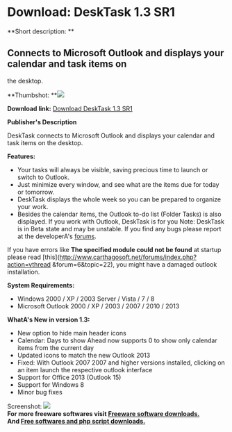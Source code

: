 # Download: DeskTask 1.3 SR1

**Short description: **

## Connects to Microsoft Outlook and displays your calendar and task items on
the desktop.

  
**Thumbshot: **![](http://www.freewarefiles.com/screenshot/desktask_md.gif)   
  
**Download link:** [Download DeskTask 1.3 SR1](http://freesoftwares.boysofts.com/DeskTask_program_13625.html)  
  

**Publisher's Description**  
  

DeskTask connects to Microsoft Outlook and displays your calendar and task
items on the desktop.

**Features:**

  * Your tasks will always be visible, saving precious time to launch or switch to Outlook. 
  * Just minimize every window, and see what are the items due for today or tomorrow. 
  * DeskTask displays the whole week so you can be prepared to organize your work. 
  * Besides the calendar items, the Outlook to-do list (Folder Tasks) is also displayed. If you work with Outlook, DeskTask is for you 
Note: DeskTask is in Beta state and may be unstable. If you find any bugs
please report at the developerA's
[forums](http://www.carthagosoft.net/forums/index.php?action=vtopic&forum=6).

If you have errors like **The specified module could not be found** at startup
please read [this](http://www.carthagosoft.net/forums/index.php?action=vthread
&forum=6&topic=22), you might have a damaged outlook installation.

**System Requirements:**

  * Windows 2000 / XP / 2003 Server / Vista / 7 / 8 
  * Microsoft Outlook 2000 / XP / 2003 / 2007 / 2010 / 2013 

**WhatA's New in version 1.3:**

  * New option to hide main header icons 
  * Calendar: Days to show Ahead now supports 0 to show only calendar items from the current day 
  * Updated icons to match the new Outlook 2013 
  * Fixed: With Outlook 2007 2007 and higher versions installed, clicking on an item launch the respective outlook interface 
  * Support for Office 2013 (Outlook 15) 
  * Support for Windows 8 
  * Minor bug fixes 

  
  
Screenshot: ![](http://www.freewarefiles.com/screenshot/desktask.gif)  
**For more freeware softwares visit [Freeware software downloads.](http://freesoftwares.boysofts.com/)**   
**And [Free softwares and php script downloads.](http://www.boysofts.com/)**

